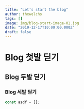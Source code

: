 ```yaml
---
title: "Let's start the blog"
author: thxwelchs
tags: []
image: img/blog-start-image-01.jpg
date: "2019-12-17T10:00:00.000Z"
draft: false
---
```


# Blog 첫발 딛기
## Blog 두발 딛기
### Blog 세발 딛기

```javascript
const asdf = [];
```